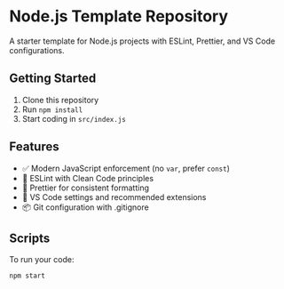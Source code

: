 # Node.js Template Repository

A starter template for Node.js projects with ESLint, Prettier, and VS Code configurations.

## Getting Started

1. Clone this repository
2. Run `npm install`
3. Start coding in `src/index.js`

## Features

- ✅ Modern JavaScript enforcement (no `var`, prefer `const`)
- 📝 ESLint with Clean Code principles
- 💅 Prettier for consistent formatting
- 🔧 VS Code settings and recommended extensions
- 📦 Git configuration with .gitignore

## Scripts

To run your code:

```bash
npm start
```
